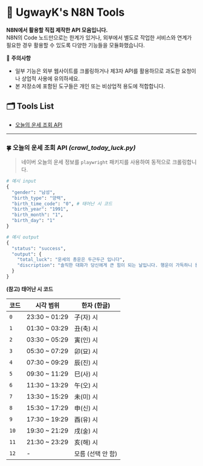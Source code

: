 # 🧰 UgwayK's N8N Tools
**N8N에서 활용할 직접 제작한 API 모음입니다.**  
N8N의 Code 노드만으로는 한계가 있거나, 외부에서 별도로 작업한 서비스와 연계가 필요한 경우 활용할 수 있도록 다양한 기능들을 모듈화했습니다.

📌 **주의사항**  
- 일부 기능은 외부 웹사이트를 크롤링하거나 제3자 API를 활용하므로 과도한 요청이나 상업적 사용에 유의하세요.  
- 본 저장소에 포함된 도구들은 개인 또는 비상업적 용도에 적합합니다.

## 🗂️ Tools List
- [오늘의 운세 조회 API](#-오늘의-운세-조회-api-crawl_today_luckpy)

---

### 🍀 오늘의 운세 조회 API *(crawl_today_luck.py)*  
> 네이버 오늘의 운세 정보를 `playwright` 패키지를 사용하여 동적으로 크롤링합니다.  

```python
# 예시 input
{
  "gender": "남성",
  "birth_type": "양력",
  "birth_time_code": "0", # 태어난 시 코드
  "birth_year": "1991",
  "birth_month": "1",
  "birth_day": "1"
}

# 예시 output
{
  "status": "success",
  "output": {
    "total_luck": "운세의 총운은 두근두근 입니다",
    "discription": "솔직한 대화가 당신에게 큰 힘이 되는 날입니다. 행운이 가득하니 용기를 내세요. 적을 동지로 돌릴 수 있는 날입니다. 평소에 알고 지내던 사이에 작은 갈등이나 오해가 있었다면 자신이 먼저 마음을 열고 다가가는 것도 좋으며 혹은 상대방쪽에서 자신에게 손을 내미는 일이 생길 수 있습니다. 당신을 있는 그대로 솔직하게 표현하십시오. 또한 작은 일에 연연하기보다는 큰 흐름에 집중하는 것이 좋겠군요. 사소한 일보다는 큰 일에 신경을 쓰면서 일을 해나가세요. 자신감을 가지고 움직이면 그만큼 힘이 납니다. "
  }
}
```

**(참고) 태어난 시 코드**

| 코드 | 시각 범위           | 한자 (한글)       |
|------|--------------------|-------------------|
| `0`  | 23:30 ~ 01:29      | 子(자) 시          |
| `1`  | 01:30 ~ 03:29      | 丑(축) 시          |
| `2`  | 03:30 ~ 05:29      | 寅(인) 시          |
| `3`  | 05:30 ~ 07:29      | 卯(묘) 시          |
| `4`  | 07:30 ~ 09:29      | 辰(진) 시          |
| `5`  | 09:30 ~ 11:29      | 巳(사) 시          |
| `6`  | 11:30 ~ 13:29      | 午(오) 시          |
| `7`  | 13:30 ~ 15:29      | 未(미) 시          |
| `8`  | 15:30 ~ 17:29      | 申(신) 시          |
| `9`  | 17:30 ~ 19:29      | 酉(유) 시          |
| `10` | 19:30 ~ 21:29      | 戌(술) 시          |
| `11` | 21:30 ~ 23:29      | 亥(해) 시          |
| `12` | -                  | 모름 (선택 안 함) |
